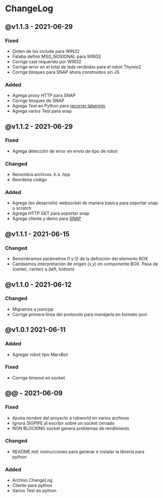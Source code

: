 # ChangeLog

## @v1.1.3 - 2021-06-29

### Fixed
- Orden de los include para WIN32
- Fataba definir MSG_NOSIGNAL para WIN32
- Corrige cast requerido por WIN32
- Corrige error en el total de leds recibidos para el robot Thymio2
- Corrige bloques para SNAP ahora construidos sin JS

### Added
- Agrega proxy HTTP para SNAP
- Corrige bloques de SNAP
- Agrega Test en Python para [recorrer laberinto](https://stackoverflow.com/questions/66942322/wall-follower-algorithm-in-prolog)
- Agrega varios Test para snap


## @v1.1.2 - 2021-06-29

### Fixed
- Agrega detección de error en envio de tipo de robot

### Changed
- Renombra archivos .h a .hpp
- Reordena código

### Added
- Agrega (en desarrollo) websocket de manera basica para soportar snap o scratch
- Agrega HTTP GET para soportar snap
- Agrega cliente y demo para [SNAP](https://snap.berkeley.edu/)


## @v1.1.1 - 2021-06-15

### Changed
- Renombramos parámetros l1 y l2 de la definición del elemento BOX
- Cambiamos interpretación de origen (x,y) en componente BOX. Pasa de (center, center) a (left, bottom)


## @v1.1.0 - 2021-06-12

### Changed
- Migramos a jsoncpp
- Corrige primera linea del protocolo para manejarla en formato json


## @v1.0.1 2021-06-11

### Added
- Agregar robot tipo MarxBot

### Fixed
- Corrige timeout en socket


## @@ - 2021-06-09

### Fixed
- Ajusta nombre del proyecto a robworld en varios archivos
- Ignora SIGPIPE al escribir sobre un socket cerrado
- NON BLOCKING socket genera problemas de rendimiento

### Changed
- README.md: instrucciones para generar e instalar la librería para python

### Added
- Archivo ChangeLog
- Cliente para python
- Varios Test en python


